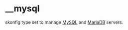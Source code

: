 # __mysql

skonfig type set to manage [MySQL](https://www.mysql.com/) and
[MariaDB](http://mariadb.org/) servers.
